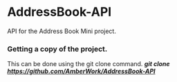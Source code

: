 # AddressBook-API
API for the Address Book Mini project.

### Getting a copy of the project. 
This can be done using the git clone command. **_git clone https://github.com/AmberWork/AddressBook-API_**
